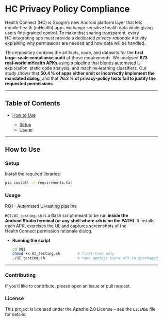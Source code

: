 # HC Privacy Policy Compliance

Health Connect (HC) is Google’s new Android platform layer that lets mobile‑health (mHealth) apps exchange sensitive health data while giving users fine‑grained control. To make that sharing transparent, every HC‑integrating app must provide a dedicated *privacy‑rationale* Activity explaining why permissions are needed and how data will be handled.

This repository contains the artifacts, code, and datasets for the **first large‑scale compliance audit** of those requirements. We analysed **673 real‑world mHealth APKs** using a pipeline that blends automated UI exploration, static code analysis, and machine‑learning classifiers. Our study shows that **50.4 % of apps either omit or incorrectly implement the mandated dialog**, and that **76.2 % of privacy‑policy texts fail to justify the requested permissions**.

---

## Table of Contents

* [How to Use](#how-to-use)

  * [Setup](#setup)
  * [Usage](#usage)
  

---

## How to Use

### Setup

Install the required libraries:

```bash
pip install -r requirements.txt
```

### Usage

RQ1 – Automated UI‑testing pipeline

`RQ1/UI_testing.sh` is a Bash script meant to be run **inside the Android Studio terminal (or any shell where `adb` is on the PATH)**. It installs each APK, exercises the UI, and captures screenshots of the Health Connect permission rationale dialog.
* **Running the script**

  ```bash
  cd RQ1
  chmod +x UI_testing.sh        # first‑time only
  ./UI_testing.sh               # runs against every APK in $packageDir
  ```


  
---


### Contributing

If you’d like to contribute, please open an issue or pull request.

### License

This project is licensed under the Apache 2.0 License – see the `LICENSE` file for details.
